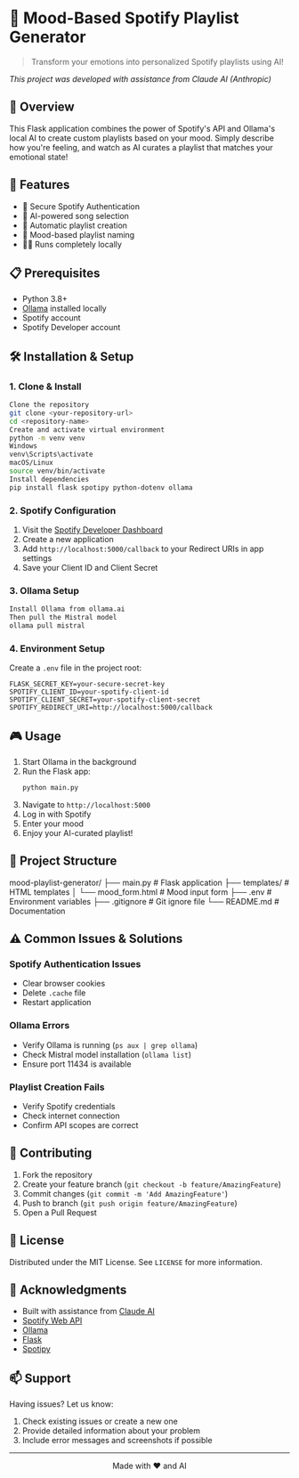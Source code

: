 # 🎵 Mood-Based Spotify Playlist Generator

> Transform your emotions into personalized Spotify playlists using AI!

*This project was developed with assistance from Claude AI (Anthropic)*

## 🌟 Overview

This Flask application combines the power of Spotify's API and Ollama's local AI to create custom playlists based on your mood. Simply describe how you're feeling, and watch as AI curates a playlist that matches your emotional state!

## 🚀 Features

- 🔐 Secure Spotify Authentication
- 🤖 AI-powered song selection
- 🎵 Automatic playlist creation
- 📝 Mood-based playlist naming
- 🏃‍♂️ Runs completely locally

## 📋 Prerequisites

- Python 3.8+
- [Ollama](https://ollama.ai) installed locally
- Spotify account
- Spotify Developer account

## 🛠️ Installation & Setup

### 1. Clone & Install
```bash
Clone the repository
git clone <your-repository-url>
cd <repository-name>
Create and activate virtual environment
python -m venv venv
Windows
venv\Scripts\activate
macOS/Linux
source venv/bin/activate
Install dependencies
pip install flask spotipy python-dotenv ollama
```


### 2. Spotify Configuration

1. Visit the [Spotify Developer Dashboard](https://developer.spotify.com/dashboard)
2. Create a new application
3. Add `http://localhost:5000/callback` to your Redirect URIs in app settings
4. Save your Client ID and Client Secret

### 3. Ollama Setup
```bash
Install Ollama from ollama.ai
Then pull the Mistral model
ollama pull mistral
```

### 4. Environment Setup

Create a `.env` file in the project root:

```env
FLASK_SECRET_KEY=your-secure-secret-key
SPOTIFY_CLIENT_ID=your-spotify-client-id
SPOTIFY_CLIENT_SECRET=your-spotify-client-secret
SPOTIFY_REDIRECT_URI=http://localhost:5000/callback
```

## 🎮 Usage

1. Start Ollama in the background
2. Run the Flask app:
   ```bash
   python main.py
   ```
3. Navigate to `http://localhost:5000`
4. Log in with Spotify
5. Enter your mood
6. Enjoy your AI-curated playlist!

## 📁 Project Structure
mood-playlist-generator/
├── main.py # Flask application
├── templates/ # HTML templates
│ └── mood_form.html # Mood input form
├── .env # Environment variables
├── .gitignore # Git ignore file
└── README.md # Documentation


## ⚠️ Common Issues & Solutions

### Spotify Authentication Issues
- Clear browser cookies
- Delete `.cache` file
- Restart application

### Ollama Errors
- Verify Ollama is running (`ps aux | grep ollama`)
- Check Mistral model installation (`ollama list`)
- Ensure port 11434 is available

### Playlist Creation Fails
- Verify Spotify credentials
- Check internet connection
- Confirm API scopes are correct

## 🤝 Contributing

1. Fork the repository
2. Create your feature branch (`git checkout -b feature/AmazingFeature`)
3. Commit changes (`git commit -m 'Add AmazingFeature'`)
4. Push to branch (`git push origin feature/AmazingFeature`)
5. Open a Pull Request

## 📝 License

Distributed under the MIT License. See `LICENSE` for more information.

## 🙏 Acknowledgments

- Built with assistance from [Claude AI](https://anthropic.com/claude)
- [Spotify Web API](https://developer.spotify.com/documentation/web-api)
- [Ollama](https://ollama.ai)
- [Flask](https://flask.palletsprojects.com/)
- [Spotipy](https://spotipy.readthedocs.io/)

## 📫 Support

Having issues? Let us know:
1. Check existing issues or create a new one
2. Provide detailed information about your problem
3. Include error messages and screenshots if possible

---

<p align="center">
  Made with ❤️ and AI
</p>